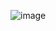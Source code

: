 ![image](https://github.com/No-Country/c16-126-n-react/assets/109558787/bbbdf888-e888-476d-a32a-642ed5e05ef5)


